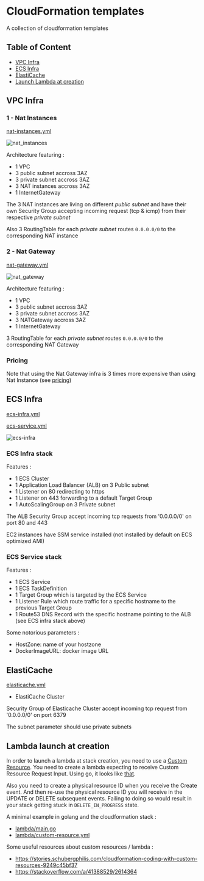 # CloudFormation templates

A collection of cloudformation templates

## Table of Content

* [VPC Infra](#vpc-infra)
* [ECS Infra](#ecs-infra)
* [ElastiCache](#elasticache)
* [Launch Lambda at creation](#lambda-launch-at-creation)

## VPC Infra

### 1 - Nat Instances

[nat-instances.yml](https://github.com/bertrandmartel/cloudformation-templates/blob/master/vpc-infra/nat-instances.yml)

![nat_instances](https://user-images.githubusercontent.com/5183022/73895563-52c6de80-4880-11ea-9678-7c8a29e93aa1.png)

Architecture featuring : 

* 1 VPC
* 3 public subnet accross 3AZ
* 3 private subnet accross 3AZ
* 3 NAT instances accross 3AZ
* 1 InternetGateway

The 3 NAT instances are living on different *public subnet* and have their own Security Group accepting incoming request (tcp & icmp) from their respective *private subnet*

Also 3 RoutingTable for each *private subnet* routes `0.0.0.0/0` to the corresponding NAT instance

### 2 - Nat Gateway

[nat-gateway.yml](https://github.com/bertrandmartel/cloudformation-templates/blob/master/vpc-infra/nat-gateway.yml)

![nat_gateway](https://user-images.githubusercontent.com/5183022/73895546-3a56c400-4880-11ea-8d14-15dd8a8aa81d.png)

Architecture featuring : 

* 1 VPC
* 3 public subnet accross 3AZ
* 3 private subnet accross 3AZ
* 3 NATGateway accross 3AZ
* 1 InternetGateway

3 RoutingTable for each *private subnet* routes `0.0.0.0/0` to the corresponding NAT Gateway

### Pricing

Note that using the Nat Gateway infra is 3 times more expensive than using Nat Instance (see [pricing](https://aws.amazon.com/vpc/pricing/))

## ECS Infra

[ecs-infra.yml](https://github.com/bertrandmartel/cloudformation-templates/blob/master/ecs/ecs-infra.yml)

[ecs-service.yml](https://github.com/bertrandmartel/cloudformation-templates/blob/master/ecs/ecs-service.yml)

![ecs-infra](https://user-images.githubusercontent.com/5183022/73895533-30cd5c00-4880-11ea-9824-e46d6b9917e4.png)

### ECS Infra stack 

Features : 

* 1 ECS Cluster
* 1 Application Load Balancer (ALB) on 3 Public subnet
* 1 Listener on 80 redirecting to https
* 1 Listener on 443 forwarding to a default Target Group
* 1 AutoScalingGroup on 3 Private subnet

The ALB Security Group accept incoming tcp requests from '0.0.0.0/0' on port 80 and 443

EC2 instances have SSM service installed (not installed by default on ECS optimized AMI)

### ECS Service stack

Features :

* 1 ECS Service
* 1 ECS TaskDefinition
* 1 Target Group which is targeted by the ECS Service
* 1 Listener Rule which route traffic for a specific hostname to the previous Target Group
* 1 Route53 DNS Record with the specific hostname pointing to the ALB (see ECS infra stack above)

Some notorious parameters :

* HostZone: name of your hostzone
* DockerImageURL: docker image URL

## ElastiCache

[elasticache.yml](https://github.com/bertrandmartel/cloudformation-templates/blob/master/elasticache/elasticache.yml)

* ElastiCache Cluster

Security Group of Elasticache Cluster accept incoming tcp request from '0.0.0.0/0' on port 6379

The subnet parameter should use private subnets

## Lambda launch at creation

In order to launch a lambda at stack creation, you need to use a [Custom Resource](https://docs.aws.amazon.com/AWSCloudFormation/latest/UserGuide/template-custom-resources.html). You need to create a lambda expecting to receive Custom Resource Request Input. Using go, it looks like [that](https://github.com/aws/aws-lambda-go/blob/master/cfn/event.go#L17-L26).

Also you need to create a physical resource ID when you receive the Create event. And then re-use the physical resource ID you will receive in the UPDATE or DELETE subsequent events. Failing to doing so would result in your stack getting stuck in `DELETE_IN_PROGRESS` state.

A minimal example in golang and the cloudformation stack :

* [lambda/main.go](https://github.com/bertrandmartel/cloudformation-templates/blob/master/lambda/main.go)
* [lambda/custom-resource.yml](https://github.com/bertrandmartel/cloudformation-templates/blob/master/lambda/custom-resource.yml)

Some useful resources about custom resources / lambda : 

* https://stories.schubergphilis.com/cloudformation-coding-with-custom-resources-9249c45bf37
* https://stackoverflow.com/a/41388529/2614364

